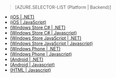 ﻿> [AZURE.SELECTOR-LIST (Platform | Backend)]
- [(iOS | .NET)](/ja-jp/documentation/articles/mobile-services-dotnet-backend-ios-call-custom-api/)
- [(iOS | JavaScript)](/ja-jp/documentation/articles/mobile-services-ios-call-custom-api/)
- [(Windows Store C# | .NET)](/ja-jp/documentation/articles/mobile-services-dotnet-backend-windows-store-dotnet-call-custom-api/)
- [(Windows Store C# | Javascript)](/ja-jp/documentation/articles/mobile-services-windows-store-dotnet-call-custom-api/)
- [(Windows Store JavaScript | .NET)](/ja-jp/documentation/articles/mobile-services-dotnet-backend-windows-store-javascript-call-custom-api/)
- [(Windows Store JavaScript | Javascript)](/ja-jp/documentation/articles/mobile-services-windows-store-javascript-call-custom-api/)
- [(Windows Phone | .NET)](/ja-jp/documentation/articles/mobile-services-dotnet-backend-windows-phone-call-custom-api/)
- [(Windows Phone | Javascript)](/ja-jp/documentation/articles/mobile-services-windows-phone-call-custom-api/)
- [(Android | .NET)](/ja-jp/documentation/articles/mobile-services-dotnet-backend-android-call-custom-api/)
- [(Android | Javascript)](/ja-jp/documentation/articles/mobile-services-android-call-custom-api/)
- [(HTML | Javascript)](/ja-jp/documentation/articles/mobile-services-html-call-custom-api/)


<!--HONumber=42-->
